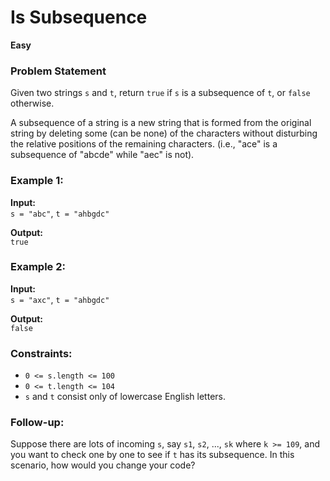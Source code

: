 # Is Subsequence

**Easy**

### Problem Statement

Given two strings `s` and `t`, return `true` if `s` is a subsequence of `t`, or `false` otherwise.

A subsequence of a string is a new string that is formed from the original string by deleting some (can be none) of the characters without disturbing the relative positions of the remaining characters. (i.e., "ace" is a subsequence of "abcde" while "aec" is not).

### Example 1:
**Input:**  
`s = "abc"`, `t = "ahbgdc"`

**Output:**  
`true`

### Example 2:
**Input:**  
`s = "axc"`, `t = "ahbgdc"`

**Output:**  
`false`

### Constraints:
- `0 <= s.length <= 100`
- `0 <= t.length <= 104`
- `s` and `t` consist only of lowercase English letters.

### Follow-up:
Suppose there are lots of incoming `s`, say `s1`, `s2`, ..., `sk` where `k >= 109`, and you want to check one by one to see if `t` has its subsequence. In this scenario, how would you change your code?

